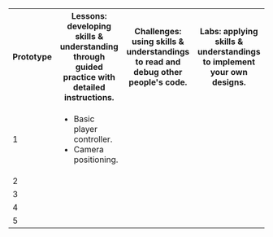 <table>
  <tr>
    <th>Prototype</th>
    <th>Lessons: developing skills & understanding through guided practice with detailed instructions.</th>
    <th>Challenges: using skills & understandings to read and debug other people's code.</th>
    <th>Labs: applying skills & understandings to implement your own designs.</th>
  </tr>
  <tr>
    <td>1</td>
    <td>
      <ul>
        <li>
          Basic player controller.
        <li>
          Camera positioning.
    </td>
  </tr>
  <tr>
    <td>2</td>
  </tr>
  <tr>
    <td>3</td>
  </tr>
  <tr>
   <td>4</td>
  </tr>
  <tr>
   <td>5</td>
  </tr>
</table>
  
